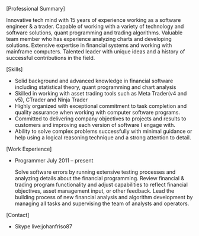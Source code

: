 [Professional Summary]
 
 Innovative tech mind with 15 years of experience working as a software engineer & a trader. Capable of working with a variety of technology and software solutions, quant programming and trading algorithms. Valuable team member who has experience analyzing charts and developing solutions. Extensive expertise in financial systems and working with mainframe computers. Talented leader with unique ideas and a history of successful contributions in the field.


[Skills]
 
 - Solid background and advanced knowledge in financial software including statistical theory, quant programming and chart analysis
 - Skilled in working with asset trading tools such as Meta Trader(v4 and v5), CTrader and Ninja Trader
 - Highly organized with exceptional commitment to task completion and quality assurance when working with computer software programs.
 - Committed to delivering company objectives to projects and results to customers and improving each version of software I engage with.
 - Ability to solve complex problems successfully with minimal guidance or help using a logical reasoning technique and a strong attention to detail.


[Work Experience]
 
 - Programmer				July 2011 – present
 
   Solve software errors by running extensive testing processes and analyzing details about the financial programming.
   Review financial & trading program functionality and adjust capabilities to reflect financial objectives, asset management input, or other feedback.
   Lead the building process of new financial analysis and algorithm development by managing all tasks and supervising the team of analysts and operators.


[Contact]
 
 - Skype
   				live:johanfriso87

